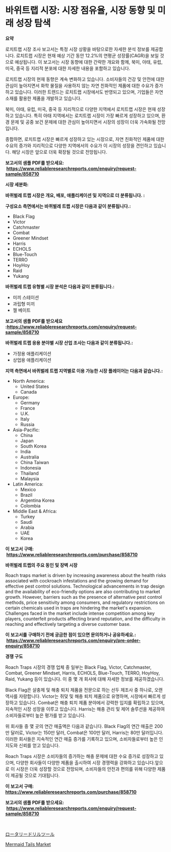 <p><h1>바위트랩 시장: 시장 점유율, 시장 동향 및 미래 성장 탐색</h1></p><p><strong>요약</strong></p>
<p><p>로치트랩 시장 조사 보고서는 특정 시장 상황을 바탕으로한 자세한 분석 정보를 제공합니다. 로치트랩 시장은 현재 예상 기간 동안 12.2%의 연평균 성장률(CAGR)을 보일 것으로 예상됩니다. 이 보고서는 시장 동향에 대한 간략한 개요와 함께, 북미, 아태, 유럽, 미국, 중국 등 지리적 분포에 대한 자세한 내용을 포함하고 있습니다.</p><p>로치트랩 시장의 현재 동향은 계속 변화하고 있습니다. 소비자들의 건강 및 안전에 대한 관심이 높아지면서 화학 물질을 사용하지 않는 자연 친화적인 제품에 대한 수요가 증가하고 있습니다. 이러한 트렌드는 로치트랩 시장에서도 반영되고 있으며, 기업들은 자연 소재를 활용한 제품을 개발하고 있습니다.</p><p>북미, 아태, 유럽, 미국, 중국 등 지리적으로 다양한 지역에서 로치트랩 시장은 현재 성장하고 있습니다. 특히 아태 지역에서는 로치트랩 시장이 가장 빠르게 성장하고 있으며, 환경 문제 및 공중 보건 문제에 대한 관심이 높아지면서 시장의 성장이 더욱 가속화될 전망입니다.</p><p>종합하면, 로치트랩 시장은 빠르게 성장하고 있는 시장으로, 자연 친화적인 제품에 대한 수요의 증가와 지리적으로 다양한 지역에서의 수요가 이 시장의 성장을 견인하고 있습니다. 해당 시장은 앞으로 더욱 확장될 것으로 전망됩니다.</p></p>
<p><strong>보고서의 샘플 PDF를 받으세요: &nbsp;<a href="https://www.reliableresearchreports.com/enquiry/request-sample/858710">https://www.reliableresearchreports.com/enquiry/request-sample/858710</a></strong></p>
<p><strong>시장 세분화:</strong></p>
<p><strong> 바퀴벌레 트랩 시장은 개요, 배포, 애플리케이션 및 지역으로 더 분류됩니다. :</strong></p>
<p><strong>구성요소 측면에서는 바퀴벌레 트랩 시장은 다음과 같이 분류됩니다.:</strong></p>
<p><ul><li>Black Flag</li><li>Victor</li><li>Catchmaster</li><li>Combat</li><li>Greener Mindset</li><li>Harris</li><li>ECHOLS</li><li>Blue-Touch</li><li>TERRO</li><li>HoyHoy</li><li>Raid</li><li>Yukang</li></ul></p>
<p><strong> 바퀴벌레 트랩 유형별 시장 분석은 다음과 같이 분류됩니다.:</strong></p>
<p><ul><li>미끼 스테이션</li><li>과립형 미끼</li><li>젤 베이트</li></ul></p>
<p><strong>보고서의 샘플 PDF를 받으세요 :<a href="https://www.reliableresearchreports.com/enquiry/request-sample/858710">https://www.reliableresearchreports.com/enquiry/request-sample/858710</a></strong></p>
<p><strong> 바퀴벌레 트랩 응용 분야별 시장 산업 조사는 다음과 같이 분류됩니다.:</strong></p>
<p><ul><li>가정용 애플리케이션</li><li>상업용 애플리케이션</li></ul></p>
<p><strong>지역 측면에서 바퀴벌레 트랩 지역별로 이용 가능한 시장 플레이어는 다음과 같습니다.:</strong></p>
<p><ul>
    <li>
        North America:
        <ul>
            <li>United States</li>
            <li>Canada</li>
        </ul>
    </li>
    <li>
        Europe:
        <ul>
            <li>Germany</li>
            <li>France</li>
            <li>U.K.</li>
            <li>Italy</li>
            <li>Russia</li>
        </ul>
    </li>
    <li>
        Asia-Pacific:
        <ul>
            <li>China</li>
            <li>Japan</li>
            <li>South Korea</li>
            <li>India</li>
            <li>Australia</li>
            <li>China Taiwan</li>
            <li>Indonesia</li>
            <li>Thailand</li>
            <li>Malaysia</li>
        </ul>
    </li>
    <li>
        Latin America:
        <ul>
            <li>Mexico</li>
            <li>Brazil</li>
            <li>Argentina Korea</li>
            <li>Colombia</li>
        </ul>
    </li>
    <li>
        Middle East & Africa:
        <ul>
            <li>Turkey</li>
            <li>Saudi</li>
            <li>Arabia</li>
            <li>UAE</li>
            <li>Korea</li>
        </ul>
    </li>
    </ul></p>
<p><strong>이 보고서 구매: &nbsp;<a href="https://www.reliableresearchreports.com/purchase/858710">https://www.reliableresearchreports.com/purchase/858710</a></strong></p>
<p><strong>바퀴벌레 트랩의 주요 동인 및 장벽 시장</strong></p>
<p><p>Roach traps market is driven by increasing awareness about the health risks associated with cockroach infestations and the growing demand for effective pest control solutions. Technological advancements in trap design and the availability of eco-friendly options are also contributing to market growth. However, barriers such as the presence of alternative pest control methods, price sensitivity among consumers, and regulatory restrictions on certain chemicals used in traps are hindering the market's expansion. Challenges faced in the market include intense competition among key players, counterfeit products affecting brand reputation, and the difficulty in reaching and effectively targeting a diverse customer base.</p></p>
<p><strong>이 보고서를 구매하기 전에 궁금한 점이 있으면 문의하거나 공유하세요.: &nbsp;<a href="https://www.reliableresearchreports.com/enquiry/pre-order-enquiry/858710">https://www.reliableresearchreports.com/enquiry/pre-order-enquiry/858710</a></strong></p>
<p><strong>경쟁 구도</strong></p>
<p><p>Roach Traps 시장의 경쟁 업체 중 일부는 Black Flag, Victor, Catchmaster, Combat, Greener Mindset, Harris, ECHOLS, Blue-Touch, TERRO, HoyHoy, Raid, Yukang 등이 있습니다. 이 중 몇 개 회사에 대해 자세한 정보를 제공하겠습니다.</p><p>Black Flag은 살충제 및 해충 퇴치 제품을 전문으로 하는 선두 제조사 중 하나로, 오랜 역사를 자랑합니다. Victor는 쥐덫 및 해충 퇴치 제품으로 유명하며, 시장에서 빠르게 성장하고 있습니다. Combat은 해충 퇴치 제품 분야에서 강력한 입지를 확립하고 있으며, 지속적인 시장 성장을 이루고 있습니다. Harris는 해충 관리 및 제어 솔루션을 제공하여 소비자들로부터 높은 평가를 받고 있습니다.</p><p>위 회사들 중 몇 곳의 연간 매출액은 다음과 같습니다. Black Flag의 연간 매출은 200만 달러로, Victor는 150만 달러, Combat은 100만 달러, Harris는 80만 달러입니다. 이러한 회사들은 지속적인 연간 매출 증가를 기록하고 있으며, 소비자들로부터 높은 인지도와 신뢰를 얻고 있습니다.</p><p>Roach Traps 시장은 소비자들의 증가하는 해충 문제에 대한 수요 증가로 성장하고 있으며, 다양한 회사들이 다양한 제품을 출시하여 시장 경쟁력을 강화하고 있습니다.앞으로 이 시장은 더욱 성장할 것으로 전망되며, 소비자들의 안전과 편의를 위해 다양한 제품이 제공될 것으로 기대됩니다.</p></p>
<p><strong>이 보고서 구매: &nbsp; <a href="https://www.reliableresearchreports.com/purchase/858710">https://www.reliableresearchreports.com/purchase/858710</a></strong></p>
<p><strong>보고서의 샘플 PDF를 받으세요: &nbsp;<a href="https://www.reliableresearchreports.com/enquiry/request-sample/858710">https://www.reliableresearchreports.com/enquiry/request-sample/858710</a></strong><strong></strong></p>
<p>&nbsp;</p>
<p><p><a href="https://github.com/ksxzwxabcuynh011/Market-Research-Report-List-1/blob/main/93788005375.md">ロータリードリルツール</a></p><p><a href="https://github.com/BryceTownsendr/Market-Research-Report-List-4/blob/main/mermaid-tails-market.md">Mermaid Tails Market</a></p></p>